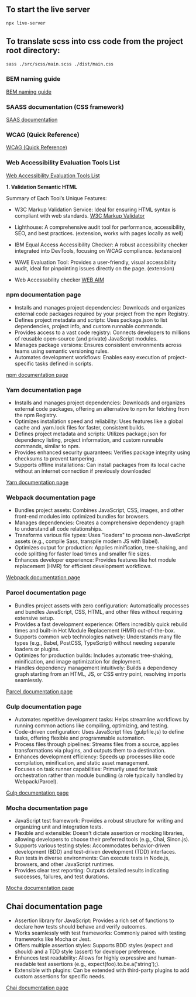## To start the live server

```bash
npx live-server
```

## To translate scss into css code from the project root directory:
```bash
sass ./src/scss/main.scss ./dist/main.css
```

### BEM naming guide

[BEM naming guide](https://getbem.com/naming/)

### SAASS documentation (CSS framework)
[SAAS documentation](https://sass-lang.com/documentation/)

### WCAG (Quick Reference)
[WCAG (Quick Reference)](https://www.w3.org/WAI/WCAG22/quickref/?currentsidebar=%23col_customize)

### Web Accessibility Evaluation Tools List
[Web Accessibility Evaluation Tools List](https://www.w3.org/WAI/test-evaluate/tools/list/)

**1. Validation Semantic HTML**

Summary of Each Tool’s Unique Features:

* W3C Markup Validation Service: Ideal for ensuring HTML syntax is compliant with web standards. [W3C Markup Validator](https://validator.w3.org/)

* Lighthouse: A comprehensive audit tool for performance, accessibility, SEO, and best practices. (extension, works with pages locally as well)

* IBM Equal Access Accessibility Checker: A robust accessibility checker integrated into DevTools, focusing on WCAG compliance. (extension)

* WAVE Evaluation Tool: Provides a user-friendly, visual accessibility audit, ideal for pinpointing issues directly on the page. (extension)

* Web Accessability checker [WEB AIM](https://webaim.org/resources/contrastchecker/)

### npm documentation page
* Installs and manages project dependencies: Downloads and organizes external code packages required by your project from the npm Registry.
* Defines project metadata and scripts: Uses package.json to list dependencies, project info, and custom runnable commands.
* Provides access to a vast code registry: Connects developers to millions of reusable open-source (and private) JavaScript modules.
* Manages package versions: Ensures consistent environments across teams using semantic versioning rules.
* Automates development workflows: Enables easy execution of project-specific tasks defined in scripts.

[npm documentation page](https://docs.npmjs.com/about-npm)

### Yarn documentation page
* Installs and manages project dependencies: Downloads and organizes external code packages, offering an alternative to npm for fetching from the npm Registry.
* Optimizes installation speed and reliability: Uses features like a global cache and .yarn.lock files for faster, consistent builds.
* Defines project metadata and scripts: Utilizes package.json for dependency listing, project information, and custom runnable commands, similar to npm.
* Provides enhanced security guarantees: Verifies package integrity using checksums to prevent tampering.
* Supports offline installations: Can install packages from its local cache without an internet connection if previously downloaded

[Yarn documentation page](https://classic.yarnpkg.com/lang/en/docs/)

### Webpack documentation page
* Bundles project assets: Combines JavaScript, CSS, images, and other front-end modules into optimized bundles for browsers.
* Manages dependencies: Creates a comprehensive dependency graph to understand all code relationships.
* Transforms various file types: Uses "loaders" to process non-JavaScript assets (e.g., compile Sass, transpile modern JS with Babel).
* Optimizes output for production: Applies minification, tree-shaking, and code splitting for faster load times and smaller file sizes.
* Enhances developer experience: Provides features like hot module replacement (HMR) for efficient development workflows.

[Webpack documentation page](https://webpack.js.org/)

### Parcel documentation page
* Bundles project assets with zero configuration: Automatically processes and bundles JavaScript, CSS, HTML, and other files without requiring extensive setup.
* Provides a fast development experience: Offers incredibly quick rebuild times and built-in Hot Module Replacement (HMR) out-of-the-box.
* Supports common web technologies natively: Understands many file types (e.g., Babel, PostCSS, TypeScript) without needing separate loaders or plugins.
* Optimizes for production builds: Includes automatic tree-shaking, minification, and image optimization for deployment.
* Handles dependency management intuitively: Builds a dependency graph starting from an HTML, JS, or CSS entry point, resolving imports seamlessly.

[Parcel documentation page](https://parceljs.org/docs/)

### Gulp documentation page
* Automates repetitive development tasks: Helps streamline workflows by running common actions like compiling, optimizing, and testing.
* Code-driven configuration: Uses JavaScript files (gulpfile.js) to define tasks, offering flexible and programmable automation.
* Process files through pipelines: Streams files from a source, applies transformations via plugins, and outputs them to a destination.
* Enhances development efficiency: Speeds up processes like code compilation, minification, and static asset management.
* Focuses on task runner capabilities: Primarily used for task orchestration rather than module bundling (a role typically handled by Webpack/Parcel).

[Gulp documentation page](https://gulpjs.com/)

### Mocha documentation page
* JavaScript test framework: Provides a robust structure for writing and organizing unit and integration tests.
* Flexible and extensible: Doesn't dictate assertion or mocking libraries, allowing developers to choose their preferred tools (e.g., Chai, Sinon.js).
* Supports various testing styles: Accommodates behavior-driven development (BDD) and test-driven development (TDD) interfaces.
* Run tests in diverse environments: Can execute tests in Node.js, browsers, and other JavaScript runtimes.
* Provides clear test reporting: Outputs detailed results indicating successes, failures, and test durations.

[Mocha documentation page](https://mochajs.org/)

## Chai documentation page
* Assertion library for JavaScript: Provides a rich set of functions to declare how tests should behave and verify outcomes.
* Works seamlessly with test frameworks: Commonly paired with testing frameworks like Mocha or Jest.
* Offers multiple assertion styles: Supports BDD styles (expect and should) and a TDD style (assert) for developer preference.
* Enhances test readability: Allows for highly expressive and human-readable test assertions (e.g., expect(foo).to.be.a('string');).
* Extensible with plugins: Can be extended with third-party plugins to add custom assertions for specific needs.

[Chai documentation page](https://www.chaijs.com/)
